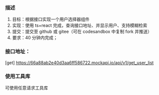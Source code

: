 ### 描述

1. 目标：根据接口实现一个用户选择器组件
2. 实现：使用 ts+react 完成，查询接口地址、并显示用户、支持模糊检索
3. 提交：提交至 github 或 gitee（可在 codesandbox 中复制 fork 并推送）
4. 要求：40 分钟内完成；

### 接口地址：

[get] https://66a88ab2e40d3aa6ff586722.mockapi.io/api/v1/get_user_list

### 使用工具库

可使用任意请求工具库
